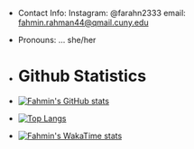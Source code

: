 
- Contact Info:
 Instagram: @farahn2333 email: fahmin.rahman44@qmail.cuny.edu

- Pronouns: ... she/her
  
- # Github Statistics
- [![Fahmin's GitHub stats](https://github-readme-stats.vercel.app/api?username=FRAHMAN117)](https://github.com/FRAHMAN117/github-readme-stats)
- [![Top Langs](https://github-readme-stats.vercel.app/api/top-langs/?username=FRAHMAN117&layout=pie)](https://github.com/FRAHMAN117/github-readme-stats)
- [![Fahmin's WakaTime stats](https://github-readme-stats.vercel.app/api/wakatime?username=FRAHMAN117)](https://github.com/FRAHMAN117/github-readme-stats)


<!---
FRAHMAN117/FRAHMAN117 is a ✨ special ✨ repository because its `README.md` (this file) appears on your GitHub profile.
You can click the Preview link to take a look at your changes.
--->
